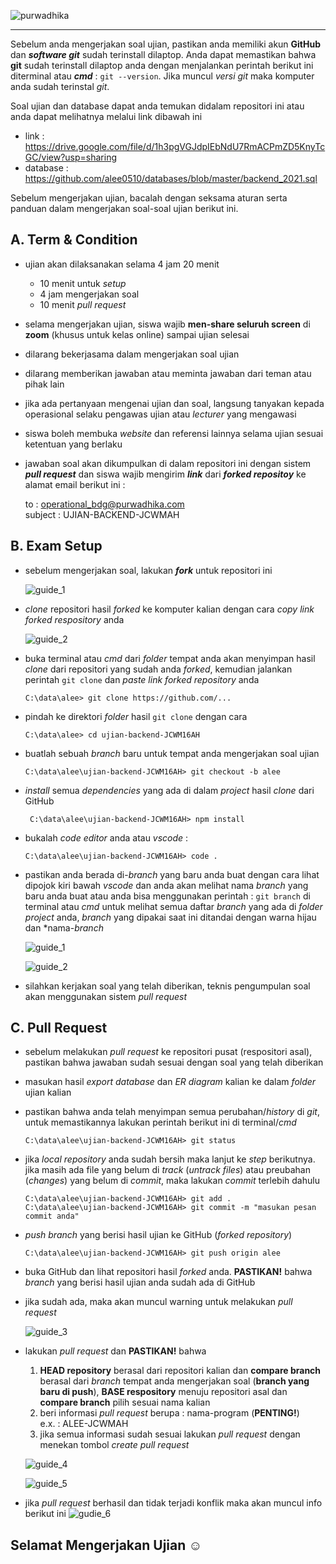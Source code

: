 ![purwadhika](https://dm2302files.storage.live.com/y4mXzhUZVMNL_p9tVgW1HqlEUJa6ppyVCfKnxxFC4x5nfuSs_-NnMTSOFdPq6MIGrxKEZW8uGWVreQ9awWZboO6NydIZpac87UZ48QL0Y40HZv-uJOAAqVADo9m_ZBZ5ThfKAaFnCabsFufrOnkmjwdWVsaFcPVmaha7sQOlW0jmQwbbEGmbVih8UC2ouXKKdRs?width=256&height=39&cropmode=none)

---
Sebelum anda mengerjakan soal ujian, pastikan anda memiliki akun **GitHub** dan ***software git*** sudah terinstall dilaptop. Anda dapat memastikan bahwa **git** sudah terinstall dilaptop anda dengan menjalankan perintah berikut ini diterminal atau ***cmd*** : ``` git --version ```. Jika muncul *versi git* maka komputer anda sudah terinstal *git*.

Soal ujian dan database dapat anda temukan didalam repositori ini atau anda dapat melihatnya melalui link dibawah ini

- link : https://drive.google.com/file/d/1h3pgVGJdpIEbNdU7RmACPmZD5KnyTcGC/view?usp=sharing
- database : https://github.com/alee0510/databases/blob/master/backend_2021.sql

Sebelum mengerjakan ujian, bacalah dengan seksama aturan serta panduan dalam mengerjakan soal-soal ujian berikut ini.

## A. Term & Condition
- ujian akan dilaksanakan selama 4 jam 20 menit
    - 10 menit untuk *setup*
    - 4 jam mengerjakan soal
    - 10 menit *pull request*
- selama mengerjakan ujian, siswa wajib **men-share seluruh screen** di **zoom** (khusus untuk kelas online) sampai ujian selesai
- dilarang bekerjasama dalam mengerjakan soal ujian
- dilarang memberikan jawaban atau meminta jawaban dari teman atau pihak lain
- jika ada pertanyaan mengenai ujian dan soal, langsung tanyakan kepada operasional selaku pengawas ujian atau *lecturer* yang mengawasi
- siswa boleh membuka *website* dan referensi lainnya selama ujian sesuai ketentuan yang berlaku
- jawaban soal akan dikumpulkan di dalam repositori ini dengan sistem ***pull request*** dan siswa wajib mengirim ***link*** dari ***forked repositoy*** ke alamat email berikut ini :<br>

    to : operational_bdg@purwadhika.com <br>
    subject : UJIAN-BACKEND-JCWMAH

## B. Exam Setup
- sebelum mengerjakan soal, lakukan ***fork*** untuk repositori ini

    ![guide_1](https://dm2302files.storage.live.com/y4mPM_i6lwI5k82Ir4gCZ_iG2pyP67UhSVdVDnXxY7pavQzUXOFoRhblnD7tH4UyyvIdMs5jKUeX04maDpMg8lm2xVybajcR4oKSo13SyRlQoizTsMIaBj1oRcS1X3hOXahuJ0S9RM64NNzskC016XEiY8SVoAORMWYw9twz0MNgzgebD8G-fqIiwFdk4n8KSky?width=597&height=341&cropmode=none)

- *clone* repositori hasil *forked* ke komputer kalian dengan cara *copy link forked respository* anda

    ![guide_2](https://dm2302files.storage.live.com/y4mzT4HSyqpKbCUVhsB8KhMhzEWR5SIZ_A_dtPrbBiHa7biMZOL3jZKeAicOezFOJIMPkZBsBjEDSp_Hms7JT4uItEq_k8fCzJDxUEE5mtie2mbf7-bm0E1D3pX_MlHs_AXBvIhe0qcaLxOyuuJpRcazzwAxPPpNMWXcuM4abFazCFPuSSBPksXtRhjjxgzOVbh?width=515&height=339&cropmode=none)

- buka terminal atau *cmd* dari *folder* tempat anda akan menyimpan hasil *clone* dari repositori yang sudah anda *forked*, kemudian jalankan perintah ```git clone``` dan *paste link forked repository* anda

    ```C:\data\alee> git clone https://github.com/...```

- pindah ke direktori *folder* hasil ```git clone``` dengan cara

    ``` C:\data\alee> cd ujian-backend-JCWM16AH ``` 

- buatlah sebuah *branch* baru untuk tempat anda mengerjakan soal ujian

    ``` C:\data\alee\ujian-backend-JCWM16AH> git checkout -b alee ```

- *install* semua *dependencies* yang ada di dalam *project* hasil *clone* dari GitHub
    
    ``` C:\data\alee\ujian-backend-JCWM16AH> npm install```

- bukalah *code editor* anda atau *vscode* : 

    ``` C:\data\alee\ujian-backend-JCWM16AH> code . ```

- pastikan anda berada di-*branch* yang baru anda buat dengan cara lihat dipojok kiri bawah *vscode* dan anda akan melihat nama *branch* yang baru anda buat atau anda bisa menggunakan perintah : ``` git branch ``` di terminal atau *cmd* untuk melihat semua daftar *branch* yang ada di *folder project* anda, *branch* yang dipakai saat ini ditandai dengan warna hijau dan *nama-*branch*

    ![guide_1](https://dm2302files.storage.live.com/y4mTorNOXI0WSTMrSSxOS3W8UVAiJWTfH8IRe-Lj2Ww019HFSWLxdr-vDZ4yLWCFvQ-Iv398wwWa-Yqycn6jZvnODx9p4rXcMEhCiyiXpWgHGvr-zqUx9bNMVDtWAJix6bckKeSJS5GUb3F5hBmSjYekhEWysT8ZLrQNQQmIzKvUMKhN27VRh-gQFo9HJa__k9C?width=556&height=52&cropmode=none)
    
    ![guide_2](https://dm2302files.storage.live.com/y4mnrahhV9vqrSD3voIbCSyXPICxKLlakBAuuVq7HHmKZxWLaN9rVSd7RSj0aJE78qgRbwTwWrdYbAztQdXX0izM6gosefVDbtqqs4VjaTOAdMBOt2rapuVOImKcoPXpy-MA-Pc495WT0qLpYDyGIY0a3oI1_eVShzOS4bw1hdvEsiwxBwriAH9haI2ACkbUiIH?width=502&height=280&cropmode=none)

- silahkan kerjakan soal yang telah diberikan, teknis pengumpulan soal akan menggunakan sistem *pull request*

## C. Pull Request
- sebelum melakukan *pull request* ke repositori pusat (respositori asal), pastikan bahwa jawaban sudah sesuai dengan soal yang telah diberikan
- masukan hasil *export database* dan *ER diagram* kalian ke dalam *folder* ujian kalian
- pastikan bahwa anda telah menyimpan semua perubahan/*history* di *git*, untuk memastikannya lakukan perintah berikut ini di terminal/*cmd*

    ```C:\data\alee\ujian-backend-JCWM16AH> git status ```

- jika *local repository* anda sudah bersih maka lanjut ke *step* berikutnya. jika masih ada file yang belum di *track* (*untrack files*) atau preubahan (*changes*) yang belum di *commit*, maka lakukan *commit* terlebih dahulu

    ``` C:\data\alee\ujian-backend-JCWM16AH> git add . ``` <br>
    ``` C:\data\alee\ujian-backend-JCWM16AH> git commit -m "masukan pesan commit anda" ```

- *push branch* yang berisi hasil ujian ke GitHub (*forked repository*)

    ``` C:\data\alee\ujian-backend-JCWM16AH> git push origin alee ```

- buka GitHub dan lihat repositori hasil *forked* anda. **PASTIKAN!** bahwa *branch* yang berisi hasil ujian anda sudah ada di GitHub
- jika sudah ada, maka akan muncul warning untuk melakukan *pull request*

    ![guide_3](https://dm2302files.storage.live.com/y4mGa9MZeTWjTugH7OccfcgOb2Oni0Gutykiq0tuews5srteWd0dNZIAM6knsq4f1BqjX1rz0PHR1bd7qWK7mYR5KwrCUe_Z3VoC4bkQyDaNjuHCCpSvAoIUuHfwg72xr9oU6kmH6dv5Pz9G1uJkFtQmWH4wDqV5xrlh6fDNv-O-oeZpLGnG4cSkJB0fulX_5m4?width=456&height=203&cropmode=none)

- lakukan *pull request* dan **PASTIKAN!** bahwa
    1. **HEAD repository** berasal dari repositori kalian dan **compare branch** berasal dari *branch* tempat anda mengerjakan soal (**branch yang baru di push**), **BASE respository** menuju repositori asal dan **compare branch** pilih sesuai nama kalian
    2. beri informasi *pull request* berupa : nama-program (**PENTING!**)
    <br>e.x. : ALEE-JCWMAH
    3. jika semua informasi sudah sesuai lakukan *pull request* dengan menekan tombol *create pull request*
    
    ![guide_4](https://dm2302files.storage.live.com/y4mKybOAijDgpGP2j84PvSlei8brxPrTsI4Jf8P3BCXWOaPxEbnk5Q0-8bQ3SHGOqsZn3VLR8WkK9MgX8QB6pKSwHgbRRGqy2YOQjLm9BTbIJrdSwk3FerqDR7P3qYthjL1E0xhVgaU6L1Uwg6bSqvneK5rldYeLTIYLMKfkpD-49n4DRx_Jv-uP8ZqwexPw7lU?width=928&height=430&cropmode=none)

    ![guide_5](https://dm2302files.storage.live.com/y4mGP_Mm82i5exgGL4SR-ClTOcnzJ2D2Rmofi81ze9P_bK8Lpx2PiQAMBVNN5tO3LbrQo-3B41CPQUkwDoV24RvGzk1knFv3mysWCa4gL7P5hrq6u8SS4_FG-8S6bRn8GELKWt2pSH8-4-Mp4cyodlMevpCJMPtjpIw6msnkZOdYujrUeRbX0fgK4CSY3bD7Wyd?width=933&height=597&cropmode=none)

- jika *pull request* berhasil dan tidak terjadi konflik maka akan muncul info berikut ini
    ![gudie_6](https://dm2302files.storage.live.com/y4m6d20-8wJHrBabe5o3boRoyLEkWPCmcvaz6z2nMFp8Qu4gVx9DBkXabQhTI8kDRAiaVshkOKYW5hX67J2SJuzwkD10vvnMPEw36Hb0c4f-sKPyNlpes8wKlB0Rqp6_-Ky1HGsw-rwuxGs-EN0x_50XsI2_ypPTpoaIZiduU-g8LAQS5OeUCdg_xVas0Fen4GY?width=939&height=138&cropmode=none)

## Selamat Mengerjakan Ujian ☺

